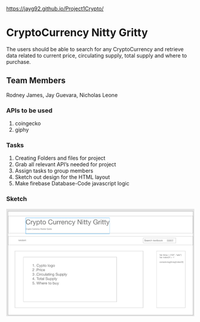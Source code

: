  https://jayg92.github.io/Project1Crypto/

# CryptoCurrency Nitty Gritty
The users should be able to search for any CryptoCurrency and retrieve data related to current price, circulating supply, total supply and where to purchase.

## Team Members
Rodney James, Jay Guevara, Nicholas Leone

### APIs to be used
1. coingecko
2. giphy

### Tasks
1. Creating Folders and files for project
2. Grab all relevant API’s needed for project
3. Assign tasks to group members
4. Sketch out design for the HTML layout
5. Make firebase Database-Code javascript logic

### Sketch
![Project Sketch](assets/images/projectSketch.png)

